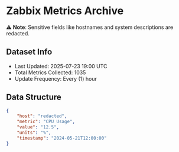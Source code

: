 # Zabbix Metrics Archive

⚠️ **Note**: Sensitive fields like hostnames and system descriptions are redacted.

## Dataset Info
- Last Updated: 2025-07-23 19:00 UTC
- Total Metrics Collected: 1035
- Update Frequency: Every (1) hour

## Data Structure
```json
{
    "host": "redacted",
    "metric": "CPU Usage",
    "value": "12.5",
    "units": "%",
    "timestamp": "2024-05-21T12:00:00"
}
```
